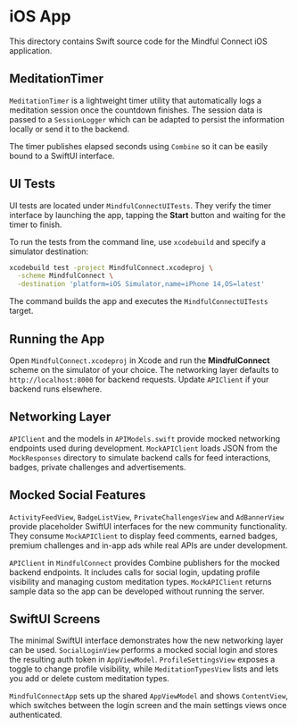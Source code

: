 # iOS App

This directory contains Swift source code for the Mindful Connect iOS application.

## MeditationTimer

`MeditationTimer` is a lightweight timer utility that automatically logs a meditation
session once the countdown finishes. The session data is passed to a `SessionLogger`
which can be adapted to persist the information locally or send it to the backend.

The timer publishes elapsed seconds using `Combine` so it can be easily bound to a
SwiftUI interface.

## UI Tests

UI tests are located under `MindfulConnectUITests`. They verify the timer interface by launching the app, tapping the **Start** button and waiting for the timer to finish.

To run the tests from the command line, use `xcodebuild` and specify a simulator destination:

```bash
xcodebuild test -project MindfulConnect.xcodeproj \
  -scheme MindfulConnect \
  -destination 'platform=iOS Simulator,name=iPhone 14,OS=latest'
```

The command builds the app and executes the `MindfulConnectUITests` target.

## Running the App

Open `MindfulConnect.xcodeproj` in Xcode and run the **MindfulConnect** scheme
on the simulator of your choice. The networking layer defaults to
`http://localhost:8000` for backend requests. Update `APIClient` if your backend
runs elsewhere.

## Networking Layer

`APIClient` and the models in `APIModels.swift` provide mocked networking
endpoints used during development. `MockAPIClient` loads JSON from the
`MockResponses` directory to simulate backend calls for feed interactions,
badges, private challenges and advertisements.

## Mocked Social Features

`ActivityFeedView`, `BadgeListView`, `PrivateChallengesView` and `AdBannerView` provide placeholder SwiftUI interfaces for the new community functionality. They consume `MockAPIClient` to display feed comments, earned badges, premium challenges and in-app ads while real APIs are under development.

`APIClient` in `MindfulConnect` provides Combine publishers for the mocked backend
endpoints. It includes calls for social login, updating profile visibility and
managing custom meditation types. `MockAPIClient` returns sample data so the app
can be developed without running the server.

## SwiftUI Screens

The minimal SwiftUI interface demonstrates how the new networking layer can be used.
`SocialLoginView` performs a mocked social login and stores the resulting auth token
in `AppViewModel`. `ProfileSettingsView` exposes a toggle to change profile
visibility, while `MeditationTypesView` lists and lets you add or delete custom
meditation types.

`MindfulConnectApp` sets up the shared `AppViewModel` and shows `ContentView`,
which switches between the login screen and the main settings views once
authenticated.
